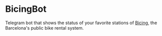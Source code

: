 # BicingBot

Telegram bot that shows the status of your favorite stations of [Bicing](https://www.bicing.cat/), the Barcelona's
public bike rental system.

